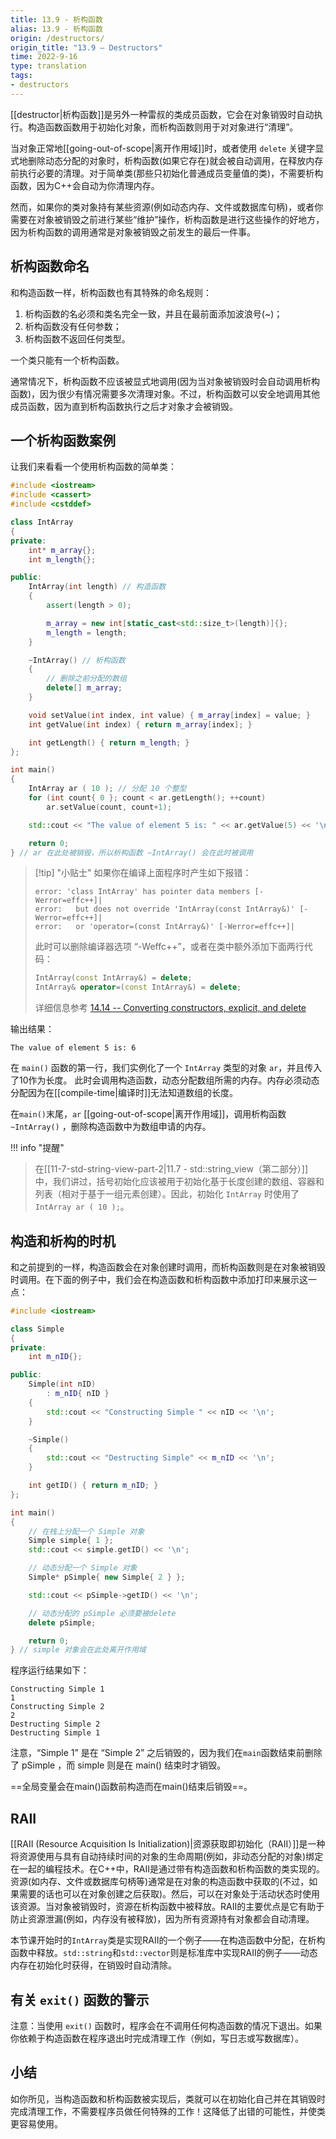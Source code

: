 ```yaml
---
title: 13.9 - 析构函数
alias: 13.9 - 析构函数
origin: /destructors/
origin_title: "13.9 — Destructors"
time: 2022-9-16
type: translation
tags:
- destructors
---
```


[[destructor|析构函数]]是另外一种雷叔的类成员函数，它会在对象销毁时自动执行。构造函数函数用于初始化对象，而析构函数则用于对对象进行“清理”。

当对象正常地[[going-out-of-scope|离开作用域]]时，或者使用 `delete` 关键字显式地删除动态分配的对象时，析构函数(如果它存在)就会被自动调用，在释放内存前执行必要的清理。对于简单类(那些只初始化普通成员变量值的类)，不需要析构函数，因为C++会自动为你清理内存。

然而，如果你的类对象持有某些资源(例如动态内存、文件或数据库句柄)，或者你需要在对象被销毁之前进行某些“维护”操作，析构函数是进行这些操作的好地方，因为析构函数的调用通常是对象被销毁之前发生的最后一件事。


## 析构函数命名

和构造函数一样，析构函数也有其特殊的命名规则：

1.  析构函数的名必须和类名完全一致，并且在最前面添加波浪号(~)；
2.  析构函数没有任何参数；
3.  析构函数不返回任何类型。

一个类只能有一个析构函数。

通常情况下，析构函数不应该被显式地调用(因为当对象被销毁时会自动调用析构函数)，因为很少有情况需要多次清理对象。不过，析构函数可以安全地调用其他成员函数，因为直到析构函数执行之后才对象才会被销毁。


## 一个析构函数案例

让我们来看看一个使用析构函数的简单类：


```cpp
#include <iostream>
#include <cassert>
#include <cstddef>

class IntArray
{
private:
	int* m_array{};
	int m_length{};

public:
	IntArray(int length) // 构造函数
	{
		assert(length > 0);

		m_array = new int[static_cast<std::size_t>(length)]{};
		m_length = length;
	}

	~IntArray() // 析构函数
	{
		// 删除之前分配的数组
		delete[] m_array;
	}

	void setValue(int index, int value) { m_array[index] = value; }
	int getValue(int index) { return m_array[index]; }

	int getLength() { return m_length; }
};

int main()
{
	IntArray ar ( 10 ); // 分配 10 个整型
	for (int count{ 0 }; count < ar.getLength(); ++count)
		ar.setValue(count, count+1);

	std::cout << "The value of element 5 is: " << ar.getValue(5) << '\n';

	return 0;
} // ar 在此处被销毁，所以析构函数 ~IntArray() 会在此时被调用
```


> [!tip] "小贴士"
> 如果你在编译上面程序时产生如下报错：
> 
> ```
> error: 'class IntArray' has pointer data members [-Werror=effc++]|
> error:   but does not override 'IntArray(const IntArray&)' [-Werror=effc++]|
> error:   or 'operator=(const IntArray&)' [-Werror=effc++]|
> ```
> 
> 此时可以删除编译器选项 “-Weffc++”，或者在类中额外添加下面两行代码：
> 
> ```cpp
> IntArray(const IntArray&) = delete;
> IntArray& operator=(const IntArray&) = delete;
> ```
> 
> 详细信息参考 [14.14 -- Converting constructors, explicit, and delete](https://www.learncpp.com/cpp-tutorial/converting-constructors-explicit-and-delete/)

输出结果：

```
The value of element 5 is: 6
```

在 `main()` 函数的第一行，我们实例化了一个 `IntArray` 类型的对象 `ar`，并且传入了10作为长度。 此时会调用构造函数，动态分配数组所需的内存。内存必须动态分配因为在[[compile-time|编译时]]无法知道数组的长度。

在`main()`末尾，`ar` [[going-out-of-scope|离开作用域]]，调用析构函数 `~IntArray()` ，删除构造函数中为数组申请的内存。

!!! info "提醒"

> 在[[11-7-std-string-view-part-2|11.7 - std::string_view（第二部分）]]中，我们讲过，括号初始化应该被用于初始化基于长度创建的数组、容器和列表（相对于基于一组元素创建）。因此，初始化 `IntArray` 时使用了 `IntArray ar ( 10 );`。

## 构造和析构的时机

和之前提到的一样，构造函数会在对象创建时调用，而析构函数则是在对象被销毁时调用。在下面的例子中，我们会在构造函数和析构函数中添加打印来展示这一点：

```cpp
#include <iostream>

class Simple
{
private:
    int m_nID{};

public:
    Simple(int nID)
        : m_nID{ nID }
    {
        std::cout << "Constructing Simple " << nID << '\n';
    }

    ~Simple()
    {
        std::cout << "Destructing Simple" << m_nID << '\n';
    }

    int getID() { return m_nID; }
};

int main()
{
    // 在栈上分配一个 Simple 对象
    Simple simple{ 1 };
    std::cout << simple.getID() << '\n';

    // 动态分配一个 Simple 对象
    Simple* pSimple{ new Simple{ 2 } };

    std::cout << pSimple->getID() << '\n';

    // 动态分配的 pSimple 必须要被delete
    delete pSimple;

    return 0;
} // simple 对象会在此处离开作用域
```


程序运行结果如下：

```
Constructing Simple 1
1
Constructing Simple 2
2
Destructing Simple 2
Destructing Simple 1
```

注意，“Simple 1” 是在 “Simple 2” 之后销毁的，因为我们在`main`函数结束前删除了 pSimple ，而 simple 则是在 main() 结束时才销毁。

==全局变量会在main()函数前构造而在main()结束后销毁==。


## RAII

[[RAII (Resource Acquisition Is Initialization)|资源获取即初始化（RAII）]]是一种将资源使用与具有自动持续时间的对象的生命周期(例如，非动态分配的对象)绑定在一起的编程技术。在C++中，RAII是通过带有构造函数和析构函数的类实现的。资源(如内存、文件或数据库句柄等)通常是在对象的构造函数中获取的(不过，如果需要的话也可以在对象创建之后获取)。然后，可以在对象处于活动状态时使用该资源。当对象被销毁时，资源在析构函数中被释放。RAII的主要优点是它有助于防止资源泄漏(例如，内存没有被释放)，因为所有资源持有对象都会自动清理。

本节课开始时的`IntArray`类是实现RAII的一个例子——在构造函数中分配，在析构函数中释放。`std::string`和`std::vector`则是标准库中实现RAII的例子——动态内存在初始化时获得，在销毁时自动清除。


## 有关 `exit()` 函数的警示

注意：当使用 `exit()` 函数时，程序会在不调用任何构造函数的情况下退出。如果你依赖于构造函数在程序退出时完成清理工作（例如，写日志或写数据库）。

## 小结

如你所见，当构造函数和析构函数被实现后，类就可以在初始化自己并在其销毁时完成清理工作，不需要程序员做任何特殊的工作！这降低了出错的可能性，并使类更容易使用。

